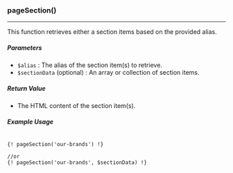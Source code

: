 ### pageSection()
 <hr>
  
 This function retrieves either a section items based on the provided alias.
  
 ##### Parameters
 - `$alias` : The alias of the section item(s) to retrieve.
 - `$sectionData` (optional)  : An array or collection of section items.


 ##### Return Value
  - The HTML content of the section item(s).
  
 ##### Example Usage
   ```
  
  {! pageSection('our-brands') !}

  //or
  {! pageSection('our-brands', $sectionData) !}
   
   ```